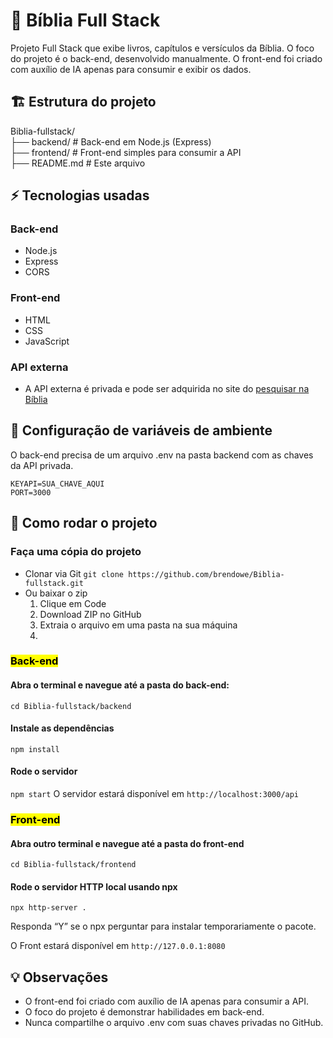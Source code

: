 # 📖 Bíblia Full Stack

Projeto Full Stack que exibe livros, capítulos e versículos da Bíblia.
O foco do projeto é o back-end, desenvolvido manualmente.
O front-end foi criado com auxílio de IA apenas para consumir e exibir os dados.

## 🏗️ Estrutura do projeto

Biblia-fullstack/  
├── backend/        # Back-end em Node.js (Express)  
├── frontend/       # Front-end simples para consumir a API  
├── README.md       # Este arquivo

## ⚡ Tecnologias usadas

### Back-end
- Node.js
- Express 
- CORS

### Front-end
- HTML
- CSS
- JavaScript

### API externa

- A API externa é privada e pode ser adquirida no site do [pesquisar na Bíblia](https://pesquisarnabiblia.com.br/api-projeto/public/index.php)

## 🔑 Configuração de variáveis de ambiente

O back-end precisa de um arquivo .env na pasta backend com as chaves da API privada.

`KEYAPI=SUA_CHAVE_AQUI`  
`PORT=3000`

## 🚀 Como rodar o projeto

### Faça uma cópia do projeto
- Clonar via Git
`git clone https://github.com/brendowe/Biblia-fullstack.git`
- Ou baixar o zip
  1. Clique em Code
  2. Download ZIP no GitHub
  3. Extraia o arquivo em uma pasta na sua máquina
  4. 
### <mark>Back-end</mark>
#### Abra o terminal e navegue até a pasta do back-end:
`cd Biblia-fullstack/backend`
#### Instale as dependências
`npm install`
#### Rode o servidor
`npm start`
O servidor estará disponível em `http://localhost:3000/api`

### <mark>Front-end</mark>
#### Abra outro terminal e navegue até a pasta do front-end
`cd Biblia-fullstack/frontend`
#### Rode o servidor HTTP local usando npx
`npx http-server .`  

Responda “Y” se o npx perguntar para instalar temporariamente o pacote.  

O Front estará disponível em `http://127.0.0.1:8080`

## 💡 Observações

- O front-end foi criado com auxílio de IA apenas para consumir a API.
- O foco do projeto é demonstrar habilidades em back-end.
- Nunca compartilhe o arquivo .env com suas chaves privadas no GitHub.
